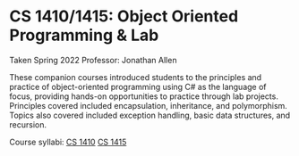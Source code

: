 # CS 1410/1415: Object Oriented Programming & Lab 
Taken Spring 2022
Professor: Jonathan Allen

These companion courses introduced students to the principles and practice of object-oriented programming using C# as the language of focus, providing hands-on opportunities to practice through lab projects. Principles covered included encapsulation, inheritance, and polymorphism. Topics also covered included exception handling, basic data structures, and recursion.

Course syllabi:
[CS 1410](https://www.snow.edu/academics/science_math/engineering/cs/syllabus.html?q=4559)
[CS 1415](https://www.snow.edu/academics/science_math/engineering/cs/syllabus.html?q=4560)
